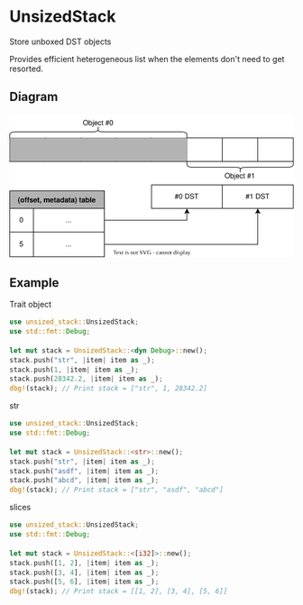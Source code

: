 # UnsizedStack
Store unboxed DST objects

Provides efficient heterogeneous list when the elements don't need to get resorted.

## Diagram
![diagram](images/diagram.svg)

## Example
Trait object
```rust
use unsized_stack::UnsizedStack;
use std::fmt::Debug;

let mut stack = UnsizedStack::<dyn Debug>::new();
stack.push("str", |item| item as _);
stack.push(1, |item| item as _);
stack.push(28342.2, |item| item as _);
dbg!(stack); // Print stack = ["str", 1, 28342.2]
```

str
```rust
use unsized_stack::UnsizedStack;
use std::fmt::Debug;

let mut stack = UnsizedStack::<str>::new();
stack.push("str", |item| item as _);
stack.push("asdf", |item| item as _);
stack.push("abcd", |item| item as _);
dbg!(stack); // Print stack = ["str", "asdf", "abcd"]
```

slices
```rust
use unsized_stack::UnsizedStack;
use std::fmt::Debug;

let mut stack = UnsizedStack::<[i32]>::new();
stack.push([1, 2], |item| item as _);
stack.push([3, 4], |item| item as _);
stack.push([5, 6], |item| item as _);
dbg!(stack); // Print stack = [[1, 2], [3, 4], [5, 6]]
```